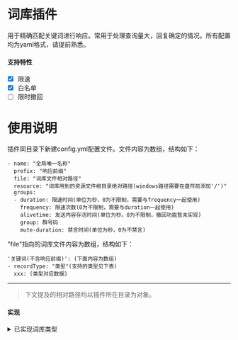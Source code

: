 # 词库插件
用于精确匹配关键词进行响应。常用于处理查询量大，回复确定的情况。所有配置均为yaml格式，请提前熟悉。

#### 支持特性
- [x] 限速
- [x] 白名单
- [ ] 限时撤回

# 使用说明
插件同目录下新建config.yml配置文件。文件内容为数组，结构如下：
```
- name: "全局唯一名称"
  prefix: "响应前缀"
  file: "词库文件相对路径"
  resource: "词库用到的资源文件根目录绝对路径(windows路径需要在盘符前添加'/')"
  groups:
  - duration: 限速时间(单位为秒，0为不限制，需要与frequency一起使用)
    frequency: 限速次数(0为不限制，需要与duration一起使用)
    alivetime: 发送内容存活时间(单位为秒。0为不限制，撤回功能暂未实现)
    group: 群号码
    mute-duration: 禁言时间(单位为秒，0为不禁言)
```
"file"指向的词库文件内容为数组，结构如下：
```
'关键词(不含响应前缀)': (下面内容为数组)
- recordType: "类型"(支持的类型见下表)
  xxx: (类型对应数据)
```

-----------------
> 下文提及的相对路径均以插件所在目录为对象。

#### 实现
<details>
<summary>已实现词库类型</summary>

- 字符串
```
'字符串':
- recordType: "TEXT"
  text: "字符串内容1"
- recordType: "TEXT"
  text: "字符串内容2"
'换行':
- recordType: "TEXT"
  text: "\n"
```
- 图片
```
'图片':
- recordType: "IMAGE"
  file: "文件相对路径"
- recordType: "IMAGE"
  file: "文件相对路径"
```
- 随机内容(将从一级数组随机选择一个，二级数组不支持随机内容)
```
'随机内容':
- recordType: "RANDOM"
  entry:
  - - recordType: "TEXT"
      text: "random1"
    - recordType: "TEXT"
      text: "random2"
  - - recordType: "TEXT"
      text: "random3"
    - recordType: "TEXT"
      text: "random4"
```


</details>